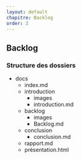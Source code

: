 ```yaml
---
layout: default
chapitre: Backlog
order: 2
---
```

## Backlog
### Structure des dossiers

<!-- note -->
- docs
  - index.md
  - introduction
    - images
    - introduction.md
  - backlog
    - images
    - Backlog.md
  - conclusion
    - conclusion.md
  - rapport.md
  - présentation.html

<!-- new slide -->
